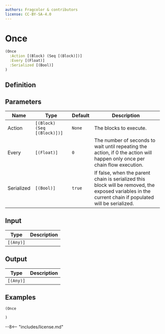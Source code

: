 ```yaml
---
authors: Fragcolor & contributors
license: CC-BY-SA-4.0
---
```



# Once

```clojure
(Once
  :Action [(Block) (Seq [(Block)])]
  :Every [(Float)]
  :Serialized [(Bool)]
)
```


## Definition




## Parameters

| Name | Type | Default | Description |
|------|------|---------|-------------|
| Action | `[(Block) (Seq [(Block)])]` | `None` | The blocks to execute. |
| Every | `[(Float)]` | `0` | The number of seconds to wait until repeating the action, if 0 the action will happen only once per chain flow execution. |
| Serialized | `[(Bool)]` | `true` | If false, when the parent chain is serialized this block will be removed, the exposed variables in the current chain if populated will be serialized. |


## Input

| Type | Description |
|------|-------------|
| `[(Any)]` |  |


## Output

| Type | Description |
|------|-------------|
| `[(Any)]` |  |


## Examples

```clojure
(Once

)
```


--8<-- "includes/license.md"
